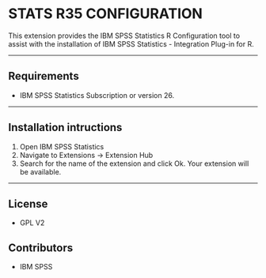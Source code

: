 # STATS R35 CONFIGURATION
 This extension provides the IBM SPSS Statistics R Configuration tool to assist with the installation of IBM SPSS Statistics - Integration Plug-in for R.

---
Requirements
----
- IBM SPSS Statistics Subscription or version 26.

---
Installation intructions
----
1. Open IBM SPSS Statistics
2. Navigate to Extensions -> Extension Hub
3. Search for the name of the extension and click Ok. Your extension will be available.

---
License
----

- GPL V2

Contributors
----

- IBM SPSS
